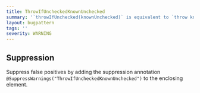 ```yaml
---
title: ThrowIfUncheckedKnownUnchecked
summary: '`throwIfUnchecked(knownUnchecked)` is equivalent to `throw knownUnchecked`.'
layout: bugpattern
tags: ''
severity: WARNING
---
```


<!--
*** AUTO-GENERATED, DO NOT MODIFY ***
To make changes, edit the @BugPattern annotation or the explanation in docs/bugpattern.
-->



## Suppression
Suppress false positives by adding the suppression annotation `@SuppressWarnings("ThrowIfUncheckedKnownUnchecked")` to the enclosing element.
